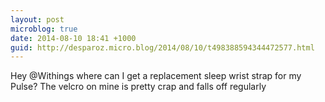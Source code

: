 ```yaml
---
layout: post
microblog: true
date: 2014-08-10 18:41 +1000
guid: http://desparoz.micro.blog/2014/08/10/t498388594344472577.html
---
```

Hey @Withings where can I get a replacement sleep wrist strap for my Pulse? The velcro on mine is pretty crap and falls off regularly

